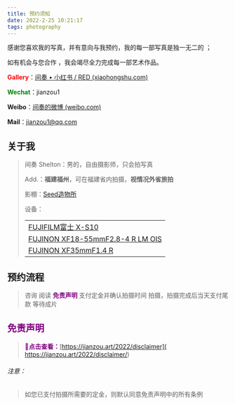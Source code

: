 ```yaml
---
title: 预约须知
date: 2022-2-25 10:21:17
tags: photography
---
```


感谢您喜欢我的写真，并有意向与我预约，我的每一部写真是独一无二的 ；

如有机会与您合作 ，我会竭尽全力完成每一部艺术作品。

<font color="red">**Gallery**</font>：[间奏 • 小红书 / RED (xiaohongshu.com)](https://www.xiaohongshu.com/user/profile/5cde55980000000010029557?xhsshare=CopyLink&appuid=5cde55980000000010029557&apptime=1647576045)

<font color="green">**Wechat**</font>：jianzou1

**Weibo**：[间奏的微博 (weibo.com)](https://weibo.com/534778991)

**Mail**：jianzou1@qq.com

## 关于我

> 间奏 Shelton：男的，自由摄影师，只会拍写真
>
> Add.：**福建福州**，可在福建省内拍摄，**视情况外省旅拍**
>
> 影棚：[Seed造物所](https://j.map.baidu.com/71/QMLc)
>
> 设备：
>
> |                                                              |
> | ------------------------------------------------------------ |
> | [FUJIFILM富士 X-S10](https://fujifilm-x.com/zh-cn/products/cameras/x-s10/) |
> | [FUJINON XF18-55mmF2.8-4 R LM OIS](https://fujifilm-x.com/zh-cn/products/lenses/xf18-55mmf28-4-r-lm-ois/) |
> | [FUJINON XF35mmF1.4 R](https://fujifilm-x.com/zh-cn/products/lenses/xf35mmf14-r/) |

## 预约流程

> 咨询
> 阅读 <font color="purple">**免责声明**</font>
> 支付定金并确认拍摄时间
> 拍摄，拍摄完成后当天支付尾款
> 等待成片

## <font color="purple">免责声明</font>

> <font color="purple">**📄点击查看：**</font>[https://jianzou.art/2022/disclaimer]( https://jianzou.art/2022/disclaimer/)

###### 注意：

> 如您已支付拍摄所需要的定金，则默认同意免责声明中的所有条例
